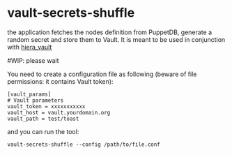 # vault-secrets-shuffle

the application fetches the nodes definition from PuppetDB, generate a random secret and store them to Vault. 
It is meant to be used in conjunction with [hiera_vault](https://github.com/petems/petems-hiera_vault) 

#WIP: please wait


You need to create a configuration file as following (beware of file permissions: it contains Vault token): 

```
[vault_params]
# Vault parameters
vault_token = xxxxxxxxxxx
vault_host = vault.yourdomain.org
vault_path = test/toast
```

and you can run the tool:
```
vault-secrets-shuffle --config /path/to/file.conf
```

